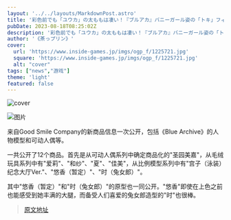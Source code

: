 ```yaml
---
layout: '../../layouts/MarkdownPost.astro'
title: '彩色前でも「ユウカ」の太ももは凄い！『ブルアカ』バニーガール姿の「トキ」フィギュアなど、全12商品一挙公開'
pubDate: 2023-08-18T08:25:02Z
description: '彩色前でも「ユウカ」の太ももは凄い！『ブルアカ』バニーガール姿の「トキ」フィギュアなど、全12商品一挙公開'
author: '《茶っプリン》'
cover:
  url: 'https://www.inside-games.jp/imgs/ogp_f/1225721.jpg'
  square: 'https://www.inside-games.jp/imgs/ogp_f/1225721.jpg'
  alt: "cover"
tags: ["news","游戏"]
theme: 'light'
featured: false
---
```


![cover](https://www.inside-games.jp/imgs/ogp_f/1225721.jpg)

![图片](https://www.inside-games.jp/imgs/zoom/1225713.jpg)

来自Good Smile Company的新商品信息一次公开，包括《Blue Archive》的人物模型和可动人偶等。

一共公开了12个商品。首先是从可动人偶系列中确定商品化的"圣园美嘉"，从毛绒玩具系列中有"爱莉"、"和纱"、"夏"、"佳美"，从比例模型系列中有"宫子（泳装）纪念大厅Ver."、"悠香（暂定）"、"时（兔女郎）"。

其中"悠香（暂定）"和"时（兔女郎）"的原型也一同公开。"悠香"即使在上色之前也能感受到她丰满的大腿，而备受人们喜爱的兔女郎造型的"时"也很棒。

>[原文地址](https://www.inside-games.jp/article/2023/08/18/147916.html)  